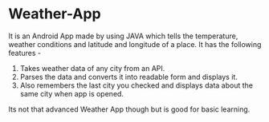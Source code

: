 # Weather-App
It is an Android App made by using JAVA which tells the temperature, weather conditions and latitude and longitude of a place.
 It has the following features -

1. Takes weather data of any city from an API.
2. Parses the data and converts it into readable form and displays it.
3. Also remembers the last city you checked and displays data about the same city when app is opened.

Its not that advanced Weather App though but is good for basic learning.
